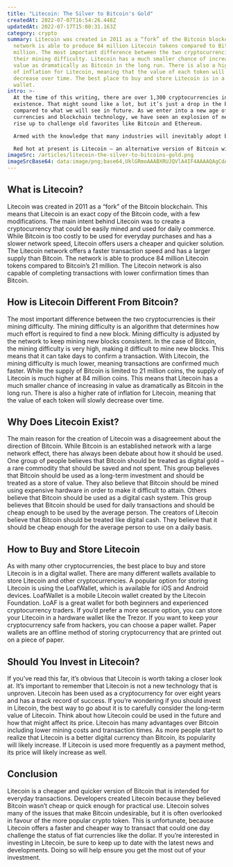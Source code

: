 ```yaml
---
title: "Litecoin: The Silver to Bitcoin's Gold"
createdAt: 2022-07-07T16:54:26.448Z
updatedAt: 2022-07-17T15:00:31.163Z
category: crypto
summary: Litecoin was created in 2011 as a “fork” of the Bitcoin blockchain. The
  network is able to produce 84 million Litecoin tokens compared to Bitcoin’s 21
  million. The most important difference between the two cryptocurrencies is
  their mining difficulty. Litecoin has a much smaller chance of increasing in
  value as dramatically as Bitcoin in the long run. There is also a higher rate
  of inflation for Litecoin, meaning that the value of each token will slowly
  decrease over time. The best place to buy and store Litecoin is in a digital
  wallet.
intro: >-
  At the time of this writing, there are over 1,300 cryptocurrencies in
  existence. That might sound like a lot, but it’s just a drop in the bucket
  compared to what we will see in future. As we enter into a new age of digital
  currencies and blockchain technology, we have seen an explosion of new tokens
  rise up to challenge old favorites like Bitcoin and Ethereum.

  Armed with the knowledge that many industries will inevitably adopt blockchain technology, developers have created their own unique solutions to accelerate adoption of this exciting new technology. While most of these coins are little more than experimental testnets for improving upon existing blockchains like Ethereum – others are legitimate competitors to the market leaders.

  Red hot at present is Litecoin – an alternative version of Bitcoin with some key differences. Let’s take a deeper look at how this newer cryptocurrency stacks up against its older brother...
imageSrc: /articles/litecoin-the-silver-to-bitcoins-gold.png
imageSrcBase64: data:image/png;base64,UklGRmoAAABXRUJQVlA4IF4AAAAQAgCdASoKAAoAAUAmJYwCdADc+zZCzcwAAP7zY2B9on+s3fyp69l42okM3Z7XPVUBe7irwAMRyWRtY5fxiwL2a5+PBsEv/HG//ArwCD/wC2rKUjM25os+HvfF6wAA
---
```


## What is Litecoin?

Litecoin was created in 2011 as a “fork” of the Bitcoin blockchain. This means that Litecoin is an exact copy of the Bitcoin code, with a few modifications. The main intent behind Litecoin was to create a cryptocurrency that could be easily mined and used for daily commerce. While Bitcoin is too costly to be used for everyday purchases and has a slower network speed, Litecoin offers users a cheaper and quicker solution.
The Litecoin network offers a faster transaction speed and has a larger supply than Bitcoin. The network is able to produce 84 million Litecoin tokens compared to Bitcoin’s 21 million. The Litecoin network is also capable of completing transactions with lower confirmation times than Bitcoin.

## How is Litecoin Different From Bitcoin?

The most important difference between the two cryptocurrencies is their mining difficulty. The mining difficulty is an algorithm that determines how much effort is required to find a new block. Mining difficulty is adjusted by the network to keep mining new blocks consistent. In the case of Bitcoin, the mining difficulty is very high, making it difficult to mine new blocks. This means that it can take days to confirm a transaction. With Litecoin, the mining difficulty is much lower, meaning transactions are confirmed much faster.
While the supply of Bitcoin is limited to 21 million coins, the supply of Litecoin is much higher at 84 million coins. This means that Litecoin has a much smaller chance of increasing in value as dramatically as Bitcoin in the long run. There is also a higher rate of inflation for Litecoin, meaning that the value of each token will slowly decrease over time.

## Why Does Litecoin Exist?

The main reason for the creation of Litecoin was a disagreement about the direction of Bitcoin. While Bitcoin is an established network with a large network effect, there has always been debate about how it should be used.
One group of people believes that Bitcoin should be treated as digital gold – a rare commodity that should be saved and not spent. This group believes that Bitcoin should be used as a long-term investment and should be treated as a store of value. They also believe that Bitcoin should be mined using expensive hardware in order to make it difficult to attain.
Others believe that Bitcoin should be used as a digital cash system. This group believes that Bitcoin should be used for daily transactions and should be cheap enough to be used by the average person.
The creators of Litecoin believe that Bitcoin should be treated like digital cash. They believe that it should be cheap enough for the average person to use on a daily basis.

## How to Buy and Store Litecoin

As with many other cryptocurrencies, the best place to buy and store Litecoin is in a digital wallet. There are many different wallets available to store Litecoin and other cryptocurrencies. A popular option for storing Litecoin is using the LoafWallet, which is available for iOS and Android devices. LoafWallet is a mobile Litecoin wallet created by the Litecoin Foundation. LoAF is a great wallet for both beginners and experienced cryptocurrency traders.
If you’d prefer a more secure option, you can store your Litecoin in a hardware wallet like the Trezor. If you want to keep your cryptocurrency safe from hackers, you can choose a paper wallet. Paper wallets are an offline method of storing cryptocurrency that are printed out on a piece of paper.

## Should You Invest in Litecoin?

If you’ve read this far, it’s obvious that Litecoin is worth taking a closer look at. It’s important to remember that Litecoin is not a new technology that is unproven. Litecoin has been used as a cryptocurrency for over eight years and has a track record of success.
If you’re wondering if you should invest in Litecoin, the best way to go about it is to carefully consider the long-term value of Litecoin. Think about how Litecoin could be used in the future and how that might affect its price.
Litecoin has many advantages over Bitcoin including lower mining costs and transaction times. As more people start to realize that Litecoin is a better digital currency than Bitcoin, its popularity will likely increase. If Litecoin is used more frequently as a payment method, its price will likely increase as well.

## Conclusion

Litecoin is a cheaper and quicker version of Bitcoin that is intended for everyday transactions. Developers created Litecoin because they believed Bitcoin wasn’t cheap or quick enough for practical use.
Litecoin solves many of the issues that make Bitcoin undesirable, but it is often overlooked in favour of the more popular crypto token. This is unfortunate, because Litecoin offers a faster and cheaper way to transact that could one day challenge the status of fiat currencies like the dollar.
If you’re interested in investing in Litecoin, be sure to keep up to date with the latest news and developments. Doing so will help ensure you get the most out of your investment.
